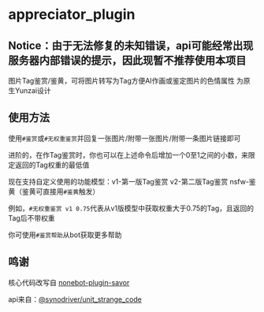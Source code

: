# appreciator_plugin
## Notice：由于无法修复的未知错误，api可能经常出现服务器内部错误的提示，因此现暂不推荐使用本项目
图片Tag鉴赏/鉴黄，可将图片转写为Tag方便AI作画或鉴定图片的色情属性  为原生Yunzai设计

## 使用方法
使用`#鉴赏`或`#无权重鉴赏`并回复一张图片/附带一张图片/附带一条图片链接即可

进阶的，在作Tag鉴赏时，你也可以在上述命令后增加一个0至1之间的小数，来限定返回的Tag权重的最低值

现在支持自定义使用的功能模型：v1-第一版Tag鉴赏 v2-第二版Tag鉴赏 nsfw-鉴黄（鉴黄可直接用`#鉴黄`触发）

例如，`#无权重鉴赏 v1 0.75`代表从v1版模型中获取权重大于0.75的Tag，且返回的Tag后不带权重

你可使用`#鉴赏帮助`从bot获取更多帮助

## 鸣谢
核心代码改写自 [nonebot-plugin-savor](https://github.com/A-kirami/nonebot-plugin-savor)

api来自：[@synodriver/unit_strange_code](https://github.com/synodriver/unit_strange_code)
